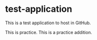 # test-application
This is a test application to host in GitHub.

This is practice. This is a practice addition.
